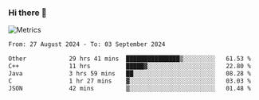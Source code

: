 ### Hi there 👋

![Metrics](https://github.com/radoapx/radoapx/blob/main/github-metrics.svg)

<!--START_SECTION:waka-->

```txt
From: 27 August 2024 - To: 03 September 2024

Other            29 hrs 41 mins  ███████████████▒░░░░░░░░░   61.53 %
C++              11 hrs          █████▓░░░░░░░░░░░░░░░░░░░   22.80 %
Java             3 hrs 59 mins   ██░░░░░░░░░░░░░░░░░░░░░░░   08.28 %
C                1 hr 27 mins    ▓░░░░░░░░░░░░░░░░░░░░░░░░   03.03 %
JSON             42 mins         ▒░░░░░░░░░░░░░░░░░░░░░░░░   01.48 %
```

<!--END_SECTION:waka-->

<!--
**radoapx/radoapx** is a ✨ _special_ ✨ repository because its `README.md` (this file) appears on your GitHub profile.

Here are some ideas to get you started:

- 🔭 I’m currently working on ...
- 🌱 I’m currently learning ...
- 👯 I’m looking to collaborate on ...
- 🤔 I’m looking for help with ...
- 💬 Ask me about ...
- 📫 How to reach me: ...
- 😄 Pronouns: ...
- ⚡ Fun fact: ...
-->
